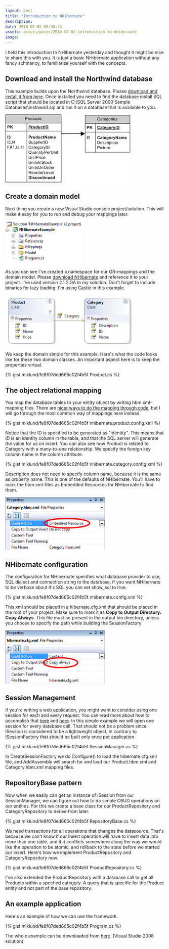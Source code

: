 ```yaml
---
layout: post
title: "Introduction to NHibernate"
description:
date: 2010-07-02 05:38:24
assets: assets/posts/2010-07-02-introduction-to-nhibernate
image: 
---
```


I held this introduction to NHibernate yesterday and thought it might be nice to share this with you. It is just a basic NHibernate application without any fancy schmancy, to familiarize yourself with the concepts.

## Download and install the Northwind database

This example builds upon the Northwind database. Please [download and install it from here](http://www.microsoft.com/downloads/details.aspx?FamilyID=06616212-0356-46a0-8da2-eebc53a68034). Once installed you need to find the database install SQL script that should be located in C:\SQL Server 2000 Sample Databases\instnwnd.sql and run it on a database that is available to you.

![database schema](/assets/posts/2010-07-02-introduction-to-nhibernate/schema.png)

## Create a domain model

Next thing you create a new Visual Studio console project/solution. This will make it easy for you to run and debug your mappings later.

![visual studio solution](/assets/posts/2010-07-02-introduction-to-nhibernate/solution1.png)

As you can see I've created a namespace for our OR-mappings and the domain model. Please [download NHibernate](http://www.nhforge.org/) and reference it to your project. I've used version 2.1.2.GA in my solution. Don't forget to include binaries for lazy loading. I'm using Castle in this example.

![domain model](/assets/posts/2010-07-02-introduction-to-nhibernate/Domain.png)

We keep the domain simple for this example. Here's what the code looks like for these two domain classes. An important aspect here is to keep the properties virtual.</p>

{% gist miklund/fe8f07ded665c02f4b5f Product.cs %}

## The object relational mapping

You map the database tables to your entity object by writing hbm.xml-mapping files. There are [nicer ways to do the mapping through code](http://www.fluentnhibernate.org "Fluent NHibernate"), but I will go through the most common way of mappings here instead.

{% gist miklund/fe8f07ded665c02f4b5f nhibernate.product.config.xml %}

Notice that the ID is specified to be generated as "identity". This means that ID is an identity column in the table, and that the SQL server will generate the value for us on insert.  You can also see how Product is related to Category with a many-to-one relationship. We specify the foreign key column name in the column attribute.

{% gist miklund/fe8f07ded665c02f4b5f nhibernate.category.config.xml %}

Description does not need to specify column name, because it is the same as property name. This is one of the defaults of NHibernate.  You'll have to mark the hbm.xml-files as Embedded Resources for NHibernate to find them.

![embedded resource](/assets/posts/2010-07-02-introduction-to-nhibernate/embedded_resource.png)

## NHibernate configuration

The configuration for NHibernate specifies what database provider to use, SQL dialect and connection string to the database. If you want NHibernate to be verbose about it's SQL you can set show_sql to true.

{% gist miklund/fe8f07ded665c02f4b5f nhibernate.config.xml %}

This xml should be placed in a hibernate.cfg.xml that should be placed in the root of your project. Make sure to mark it as **Copy to Output Directory: Copy Always**. This file must be present in the output bin directory, unless you choose to specify the path while building the SessionFactory

![copy always](/assets/posts/2010-07-02-introduction-to-nhibernate/copy_always.png)

## Session Management

If you're writing a web application, you might want to consider using one session for each and every request. You can read more about how to accomplish that [here](http://ryanlanciaux.com/post/nhibernate-session-per-request.aspx "One NHibernate session per request") and [here](http://blog.benday.com/archive/2005/03/16/198.aspx). In this simple example we will open one session for every database call. That should not be a problem since ISession is considered to be a lightweight object, in contrary to ISessionFactory that should be built only once per application.

{% gist miklund/fe8f07ded665c02f4b5f SessionManager.cs %}

In CreateSessionFactory we do Configure() to load the hibernate.cfg.xml file, and AddAssembly will search for and load our Product.hbm.xml and Category.hbm.xml mapping files.

## RepositoryBase pattern

Now when we easily can get an instance of ISession from our SessionManager, we can figure out how to do simple CRUD operations on our entities. For this we create a base class for our ProductRepository and CategoryRepository to derive from later.

{% gist miklund/fe8f07ded665c02f4b5f RepositoryBase.cs %}

We need transactions for all operations that changes the datasource. That's because we can't know if our Insert operation will have to insert data into more than one table, and if it conflicts somewhere along the way we would like the operation to be atomic, and rollback to the state before we started our insert.  Here's how we implement ProductRepository and CategoryRepository now.

{% gist miklund/fe8f07ded665c02f4b5f ProductRepository.cs %}

I've also extended the ProductRepository with a database call to get all Products within a specfied category. A query that is specific for the Product entity and not part of the base repository.

## An example application

Here's an example of how we can use the framework.

{% gist miklund/fe8f07ded665c02f4b5f Program.cs %}

The whole example can be downloaded from [here](/assets/posts/2010-07-02-introduction-to-nhibernate/NHibernateExample.zip "NHibernate example solution visual studio 2008"). (Visual Studio 2008 solution)

